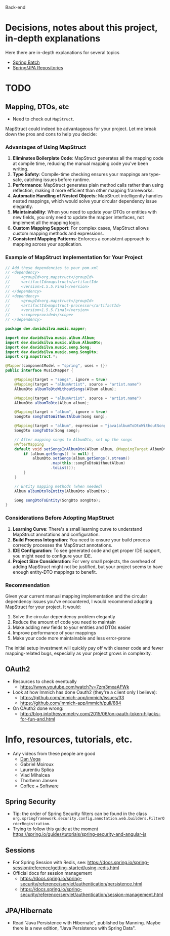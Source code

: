 Back-end

# Decisions, notes about this project, in-depth explanations

Here there are in-depth explanations for several topics

- [Spring Batch](docs/spring-batch.md)
- [Spring/JPA Repositories](docs/repositories.md)

# TODO

## Mapping, DTOs, etc

- Need to check out `MapStruct`.

MapStruct could indeed be advantageous for your project. Let me break down the pros and cons to help you decide:

### Advantages of Using MapStruct

1. **Eliminates Boilerplate Code**: MapStruct generates all the mapping code at compile time, reducing the manual
   mapping code you've been writing.
2. **Type Safety**: Compile-time checking ensures your mappings are type-safe, catching issues before runtime.
3. **Performance**: MapStruct generates plain method calls rather than using reflection, making it more efficient than
   other mapping frameworks.
4. **Automatic Handling of Nested Objects**: MapStruct intelligently handles nested mappings, which would solve your
   circular dependency issue elegantly.
5. **Maintainability**: When you need to update your DTOs or entities with new fields, you only need to update the
   mapper interfaces, not implement all the mapping logic.
6. **Custom Mapping Support**: For complex cases, MapStruct allows custom mapping methods and expressions.
7. **Consistent Mapping Patterns**: Enforces a consistent approach to mapping across your application.

### Example of MapStruct Implementation for Your Project

```java
// Add these dependencies to your pom.xml
// <dependency>
//     <groupId>org.mapstruct</groupId>
//     <artifactId>mapstruct</artifactId>
//     <version>1.5.5.Final</version>
// </dependency>
// <dependency>
//     <groupId>org.mapstruct</groupId>
//     <artifactId>mapstruct-processor</artifactId>
//     <version>1.5.5.Final</version>
//     <scope>provided</scope>
// </dependency>

package dev.davidsilva.music.mapper;

import dev.davidsilva.music.album.Album;
import dev.davidsilva.music.album.AlbumDto;
import dev.davidsilva.music.song.Song;
import dev.davidsilva.music.song.SongDto;
import org.mapstruct.*;

@Mapper(componentModel = "spring", uses = {})
public interface MusicMapper {

    @Mapping(target = "songs", ignore = true)
    @Mapping(target = "albumArtist", source = "artist.name")
    AlbumDto albumToDtoWithoutSongs(Album album);

    @Mapping(target = "albumArtist", source = "artist.name")
    AlbumDto albumToDto(Album album);

    @Mapping(target = "album", ignore = true)
    SongDto songToDtoWithoutAlbum(Song song);

    @Mapping(target = "album", expression = "java(albumToDtoWithoutSongs(song.getAlbum()))")
    SongDto songToDto(Song song);

    // After mapping songs to AlbumDto, set up the songs
    @AfterMapping
    default void setSongsInAlbumDto(Album album, @MappingTarget AlbumDto albumDto) {
        if (album.getSongs() != null) {
            albumDto.setSongs(album.getSongs().stream()
                    .map(this::songToDtoWithoutAlbum)
                    .toList());
        }
    }

    // Entity mapping methods (when needed)
    Album albumDtoToEntity(AlbumDto albumDto);

    Song songDtoToEntity(SongDto songDto);
}
```

### Considerations Before Adopting MapStruct

1. **Learning Curve**: There's a small learning curve to understand MapStruct annotations and configuration.
2. **Build Process Integration**: You need to ensure your build process correctly processes the MapStruct annotations.
3. **IDE Configuration**: To see generated code and get proper IDE support, you might need to configure your IDE.
4. **Project Size Consideration**: For very small projects, the overhead of adding MapStruct might not be justified, but
   your project seems to have enough entity-DTO mappings to benefit.

### Recommendation

Given your current manual mapping implementation and the circular dependency issues you've encountered, I would
recommend adopting MapStruct for your project. It would:

1. Solve the circular dependency problem elegantly
2. Reduce the amount of code you need to maintain
3. Make adding new fields to your entities and DTOs easier
4. Improve performance of your mappings
5. Make your code more maintainable and less error-prone

The initial setup investment will quickly pay off with cleaner code and fewer mapping-related bugs, especially as your
project grows in complexity.

## OAuth2

- Resources to check eventually
    - https://www.youtube.com/watch?v=7zm3mxaAFWk
- Look at how Immich has done Oauth2 (they're a client only I believe):
    - https://github.com/immich-app/immich/issues/33
    - https://github.com/immich-app/immich/pull/884
- On OAuth2 done wrong:
    - http://blog.intothesymmetry.com/2015/06/on-oauth-token-hijacks-for-fun-and.html

# Info, resources, tutorials, etc.

- Any videos from these people are good
    - [Dan Vega](https://www.youtube.com/@DanVega/videos)
    - Gabriel Moiroux
    - Laurentiu Splica
    - Vlad Mihalcea
    - Thorbenn Jansen
    - [Coffee + Software](https://www.youtube.com/@coffeesoftware/videos)

## Spring Security

- Tip: the order of Spring Security filters can be found in the class
  ` org.springframework.security.config.annotation.web.builders.FilterOrderRegistration`.
- Trying to follow this guide at the moment https://spring.io/guides/tutorials/spring-security-and-angular-js

## Sessions

- For Spring Session with Redis, see: https://docs.spring.io/spring-session/reference/getting-started/using-redis.html
- Official docs for session management
    - https://docs.spring.io/spring-security/reference/servlet/authentication/persistence.html
    - https://docs.spring.io/spring-security/reference/servlet/authentication/session-management.html

## JPA/Hibernate

- Read "Java Persistence with Hibernate", published by Manning. Maybe there is a new edition, "Java Persistence with
  Spring Data".
